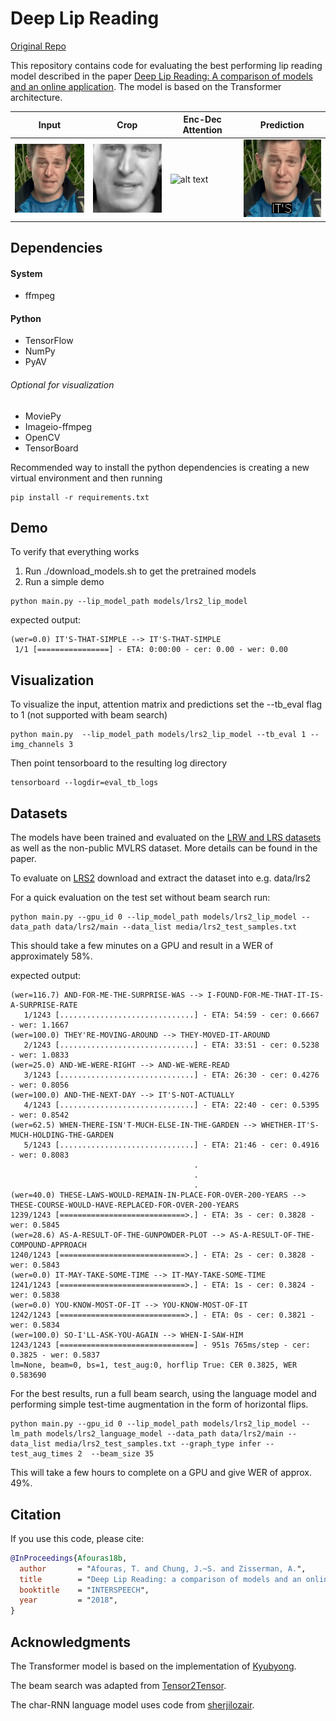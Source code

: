 # Deep Lip Reading

[Original Repo](https://github.com/afourast/deep_lip_reading)

This repository contains code for evaluating the best performing lip reading model described in the  paper
[Deep Lip Reading: A comparison of models and an online application](http://www.robots.ox.ac.uk/~vgg/publications/2018/Afouras18b/afouras18b.pdf).
The model is based on the Transformer architecture.

<!---
-->


Input| Crop |Enc-Dec Attention| Prediction
--|--|--|--
![alt text](media/teaser/1-video_input.gif )|![alt text](media/teaser/2-input_to_resnet_160.gif )|![alt text](media/teaser/3-attention.png ) | ![alt text](media/teaser/4-subs.gif)


## Dependencies

#### System 
* ffmpeg

#### Python 
* TensorFlow
* NumPy
* PyAV
###### Optional for visualization
* MoviePy
* Imageio-ffmpeg
* OpenCV
* TensorBoard

Recommended way to install the python dependencies is creating a new virtual environment and then running 

```
pip install -r requirements.txt
```

## Demo

To verify that everything works 
1. Run ./download_models.sh to get the pretrained models 
2. Run a simple demo

```
python main.py --lip_model_path models/lrs2_lip_model 
```

expected output:
```console
(wer=0.0) IT'S-THAT-SIMPLE --> IT'S-THAT-SIMPLE
 1/1 [================] - ETA: 0:00:00 - cer: 0.00 - wer: 0.00
```

## Visualization
To visualize the input, attention matrix and predictions set the --tb_eval flag to 1 (not supported with beam search)
```
python main.py  --lip_model_path models/lrs2_lip_model --tb_eval 1 --img_channels 3
```
Then point tensorboard to the resulting log directory
```
tensorboard --logdir=eval_tb_logs
```

## Datasets
The models have been trained and evaluated on the [LRW and LRS datasets](http://www.robots.ox.ac.uk/~vgg/data/lip_reading/) 
as well as the non-public MVLRS dataset. More details can be found in the paper.

To evaluate on [LRS2](http://www.robots.ox.ac.uk/~vgg/data/lip_reading/lrs2.html) 
download and extract the dataset into e.g. data/lrs2

For a quick evaluation on the test set without beam search run:
```
python main.py --gpu_id 0 --lip_model_path models/lrs2_lip_model --data_path data/lrs2/main --data_list media/lrs2_test_samples.txt 
```
This should take a few minutes on a GPU and result in a WER of approximately 58%.

expected output:
```console
(wer=116.7) AND-FOR-ME-THE-SURPRISE-WAS --> I-FOUND-FOR-ME-THAT-IT-IS-A-SURPRISE-RATE
   1/1243 [..............................] - ETA: 54:59 - cer: 0.6667 - wer: 1.1667
(wer=100.0) THEY'RE-MOVING-AROUND --> THEY-MOVED-IT-AROUND
   2/1243 [..............................] - ETA: 33:51 - cer: 0.5238 - wer: 1.0833
(wer=25.0) AND-WE-WERE-RIGHT --> AND-WE-WERE-READ
   3/1243 [..............................] - ETA: 26:30 - cer: 0.4276 - wer: 0.8056
(wer=100.0) AND-THE-NEXT-DAY --> IT'S-NOT-ACTUALLY
   4/1243 [..............................] - ETA: 22:40 - cer: 0.5395 - wer: 0.8542
(wer=62.5) WHEN-THERE-ISN'T-MUCH-ELSE-IN-THE-GARDEN --> WHETHER-IT'S-MUCH-HOLDING-THE-GARDEN
   5/1243 [..............................] - ETA: 21:46 - cer: 0.4916 - wer: 0.8083
                                         .
                                         .
                                         .
(wer=40.0) THESE-LAWS-WOULD-REMAIN-IN-PLACE-FOR-OVER-200-YEARS --> THESE-COURSE-WOULD-HAVE-REPLACED-FOR-OVER-200-YEARS
1239/1243 [============================>.] - ETA: 3s - cer: 0.3828 - wer: 0.5845
(wer=28.6) AS-A-RESULT-OF-THE-GUNPOWDER-PLOT --> AS-A-RESULT-OF-THE-COMPOUND-APPROACH
1240/1243 [============================>.] - ETA: 2s - cer: 0.3828 - wer: 0.5843
(wer=0.0) IT-MAY-TAKE-SOME-TIME --> IT-MAY-TAKE-SOME-TIME
1241/1243 [============================>.] - ETA: 1s - cer: 0.3824 - wer: 0.5838
(wer=0.0) YOU-KNOW-MOST-OF-IT --> YOU-KNOW-MOST-OF-IT
1242/1243 [============================>.] - ETA: 0s - cer: 0.3821 - wer: 0.5834
(wer=100.0) SO-I'LL-ASK-YOU-AGAIN --> WHEN-I-SAW-HIM
1243/1243 [==============================] - 951s 765ms/step - cer: 0.3825 - wer: 0.5837
lm=None, beam=0, bs=1, test_aug:0, horflip True: CER 0.3825, WER 0.583690

```

For the best results, run a full beam search, using the language model
and performing simple test-time augmentation in the form of horizontal flips.
```
python main.py --gpu_id 0 --lip_model_path models/lrs2_lip_model --lm_path models/lrs2_language_model --data_path data/lrs2/main --data_list media/lrs2_test_samples.txt --graph_type infer --test_aug_times 2  --beam_size 35
```
This will take a few hours to complete on a GPU and give WER of approx. 49%. 

<!---
## Visual frontend
The visual frontend can be used to extract powerful visual representaitons.
-->


## Citation
If you use this code, please cite:

```bibtex
@InProceedings{Afouras18b,
  author       = "Afouras, T. and Chung, J.~S. and Zisserman, A.",
  title        = "Deep Lip Reading: a comparison of models and an online application",
  booktitle    = "INTERSPEECH",
  year         = "2018",
}
```


## Acknowledgments
The Transformer model is based on the implementation of [Kyubyong](https://github.com/Kyubyong/transformer).

The beam search was adapted from [Tensor2Tensor](https://github.com/tensorflow/tensor2tensor/blob/master/tensor2tensor/utils/beam_search.py).

The char-RNN language model uses code from [sherjilozair](https://github.com/sherjilozair/char-rnn-tensorflow).
